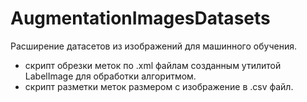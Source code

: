 # AugmentationImagesDatasets
Расширение  датасетов из изображений для машинного обучения.
+ скрипт обрезки меток по .xml файлам созданным утилитой LabelImage для обработки алгоритмом.
+ скрипт разметки меток размером с изображение в .csv файл.
